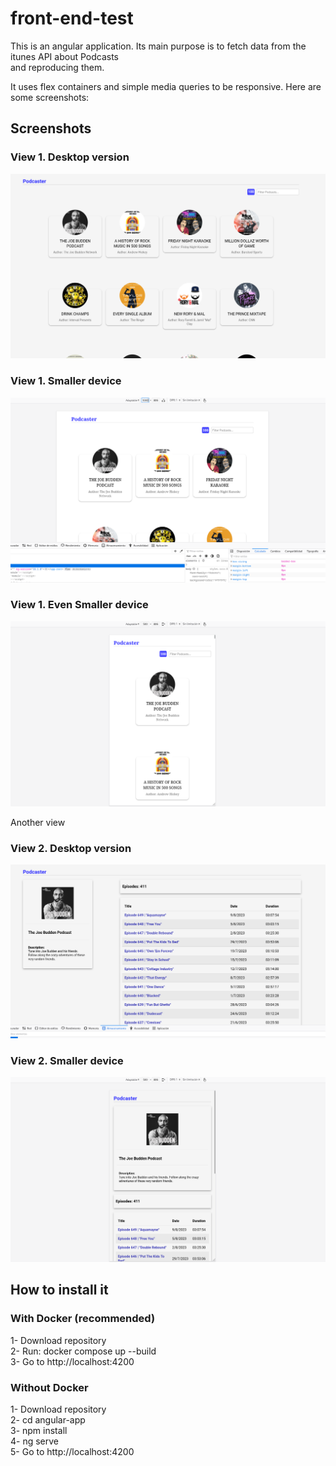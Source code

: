 # front-end-test

This is an angular application. Its main purpose is to fetch data from the itunes API about Podcasts  
and reproducing them.

It uses flex containers and simple media queries to be responsive. Here are some screenshots:

## Screenshots

### View 1. Desktop version

![alt text](./screenshots/img3.png)

### View 1. Smaller device

![alt text](./screenshots/img4.png)

### View 1. Even Smaller device

![alt text](./screenshots/img5.png)

Another view

### View 2. Desktop version

![alt text](./screenshots/img1.png)

### View 2. Smaller device

![alt text](./screenshots/img2.png)

## How to install it

### With Docker (recommended)

1- Download repository  
2- Run: docker compose up --build  
3- Go to http://localhost:4200

### Without Docker

1- Download repository  
2- cd angular-app  
3- npm install  
4- ng serve  
5- Go to http://localhost:4200
